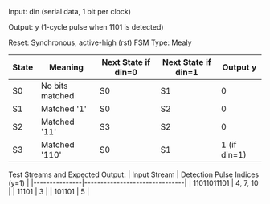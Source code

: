 Input: din (serial data, 1 bit per clock)

Output: y (1-cycle pulse when 1101 is detected)

Reset: Synchronous, active-high (rst)
FSM Type: Mealy


| State | Meaning         | Next State if din=0 | Next State if din=1 | Output y |
|-------|----------------|------------------|------------------|----------|
| S0    | No bits matched | S0               | S1               | 0        |
| S1    | Matched '1'     | S0               | S2               | 0        |
| S2    | Matched '11'    | S3               | S2               | 0        |
| S3    | Matched '110'   | S0               | S1               | 1 (if din=1) |




Test Streams and Expected Output:
| Input Stream  | Detection Pulse Indices (y=1) |
|---------------|-------------------------------|
| 11011011101   | 4, 7, 10                      |
| 11101         | 3                             |
| 101101        | 5                             |

